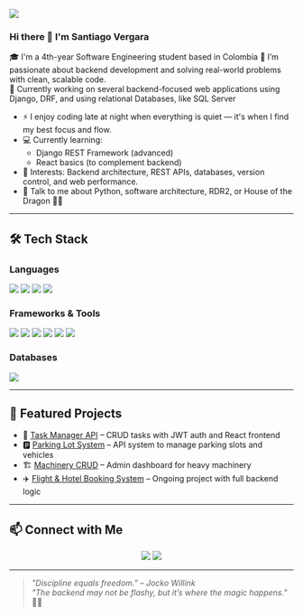 ![](https://komarev.com/ghpvc/?username=TU_USUARIO)

### Hi there 👋 I'm Santiago Vergara

🎓 I'm a 4th-year Software Engineering student based in Colombia
🧠 I’m passionate about backend development and solving real-world problems with clean, scalable code.  
🚀 Currently working on several backend-focused web applications using Django, DRF, and using relational Databases, like SQL Server

- ⚡ I enjoy coding late at night when everything is quiet — it's when I find my best focus and flow.
- 💻 Currently learning:
  - Django REST Framework (advanced)
  - React basics (to complement backend)
- 🧩 Interests: Backend architecture, REST APIs, databases, version control, and web performance.
- 💬 Talk to me about Python, software architecture, RDR2, or House of the Dragon 👑🔥

---

## 🛠️ Tech Stack

### Languages
<span>
  <img src="https://img.shields.io/badge/Python-3776AB?style=for-the-badge&logo=python&logoColor=white">
  <img src="https://img.shields.io/badge/JavaScript-F7DF1E?style=for-the-badge&logo=javascript&logoColor=black">
  <img src="https://img.shields.io/badge/Django-092E20?style=for-the-badge&logo=django&logoColor=white">
  <img src="https://img.shields.io/badge/SQL-4479A1?style=for-the-badge&logo=postgresql&logoColor=white">
</span>

### Frameworks & Tools
<span>
  <img src="https://img.shields.io/badge/Django-092E20?style=for-the-badge&logo=django&logoColor=white">
  <img src="https://img.shields.io/badge/Django%20REST-FF1709?style=for-the-badge&logo=django&logoColor=white">
  <img src="https://img.shields.io/badge/Flask-000000?style=for-the-badge&logo=flask&logoColor=white">
  <img src="https://img.shields.io/badge/Postman-FF6C37?style=for-the-badge&logo=postman&logoColor=white">
  <img src="https://img.shields.io/badge/Git-F05032?style=for-the-badge&logo=git&logoColor=white">
  <img src="https://img.shields.io/badge/GitHub-181717?style=for-the-badge&logo=github&logoColor=white">
</span>

### Databases
<span>
  <img src="https://img.shields.io/badge/SQLite-003B57?style=for-the-badge&logo=sqlite&logoColor=white">
</span>

---

## 📂 Featured Projects

- 🔐 [Task Manager API](https://github.com/TU_USUARIO/task-manager) – CRUD tasks with JWT auth and React frontend
- 🅿️ [Parking Lot System](https://github.com/TU_USUARIO/parking-lot) – API system to manage parking slots and vehicles
- 🏗️ [Machinery CRUD](https://github.com/TU_USUARIO/machinery-crud) – Admin dashboard for heavy machinery
- ✈️ [Flight & Hotel Booking System](https://github.com/TU_USUARIO/booking-system) – Ongoing project with full backend logic

---

## 📫 Connect with Me

<p align="center">
<a target="_blank" href="https://www.linkedin.com/in/TU_LINKEDIN/"><img src="https://img.shields.io/badge/-LinkedIn-0077B5?style=for-the-badge&logo=linkedin&logoColor=white"></a>
<a target="_blank" href="mailto:tucorreo@gmail.com"><img src="https://img.shields.io/badge/-Gmail-D14836?style=for-the-badge&logo=gmail&logoColor=white"></a>
</p>

---

> _"Discipline equals freedom." – Jocko Willink_  
> _"The backend may not be flashy, but it’s where the magic happens."_ 🧠💾

